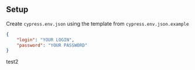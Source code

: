 ## Setup

Create `cypress.env.json` using the template from `cypress.env.json.example`

```json
{
    "login": "YOUR LOGIN",
    "password": "YOUR PASSWORD"
}
```
test2